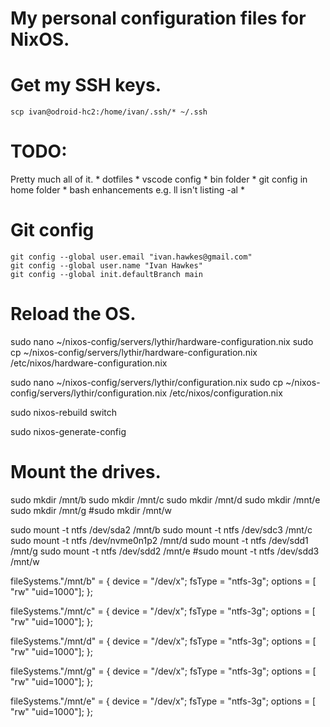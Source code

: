 # My personal configuration files for NixOS.

# Get my SSH keys.

```
scp ivan@odroid-hc2:/home/ivan/.ssh/* ~/.ssh
```

# TODO:

Pretty much all of it.
	* dotfiles
	* vscode config
	* bin folder
	* git config in home folder
	* bash enhancements e.g. ll isn't listing -al
	* 

# Git config

```
git config --global user.email "ivan.hawkes@gmail.com"
git config --global user.name "Ivan Hawkes"
git config --global init.defaultBranch main
```

# Reload the OS.
sudo nano ~/nixos-config/servers/lythir/hardware-configuration.nix
sudo cp ~/nixos-config/servers/lythir/hardware-configuration.nix /etc/nixos/hardware-configuration.nix

sudo nano ~/nixos-config/servers/lythir/configuration.nix
sudo cp ~/nixos-config/servers/lythir/configuration.nix /etc/nixos/configuration.nix

sudo nixos-rebuild switch

sudo nixos-generate-config

# Mount the drives.
sudo mkdir /mnt/b
sudo mkdir /mnt/c
sudo mkdir /mnt/d
sudo mkdir /mnt/e
sudo mkdir /mnt/g
#sudo mkdir /mnt/w

sudo mount -t ntfs /dev/sda2 /mnt/b
sudo mount -t ntfs /dev/sdc3 /mnt/c
sudo mount -t ntfs /dev/nvme0n1p2 /mnt/d
sudo mount -t ntfs /dev/sdd1 /mnt/g
sudo mount -t ntfs /dev/sdd2 /mnt/e
#sudo mount -t ntfs /dev/sdd3 /mnt/w


 fileSystems."/mnt/b" =
    { device = "/dev/x";
      fsType = "ntfs-3g"; 
      options = [ "rw" "uid=1000"];
    };

 fileSystems."/mnt/c" =
    { device = "/dev/x";
      fsType = "ntfs-3g"; 
      options = [ "rw" "uid=1000"];
    };

 fileSystems."/mnt/d" =
    { device = "/dev/x";
      fsType = "ntfs-3g"; 
      options = [ "rw" "uid=1000"];
    };

 fileSystems."/mnt/g" =
    { device = "/dev/x";
      fsType = "ntfs-3g"; 
      options = [ "rw" "uid=1000"];
    };

 fileSystems."/mnt/e" =
    { device = "/dev/x";
      fsType = "ntfs-3g"; 
      options = [ "rw" "uid=1000"];
    };

